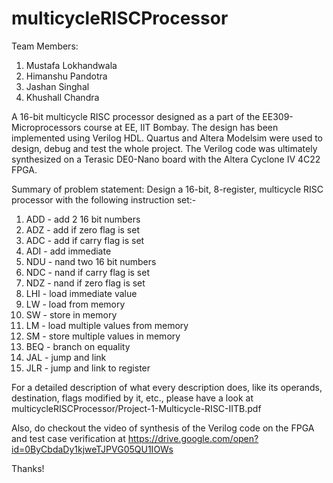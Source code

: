 # multicycleRISCProcessor

Team Members:
1. Mustafa Lokhandwala
2. Himanshu Pandotra
3. Jashan Singhal
4. Khushall Chandra

A 16-bit multicycle RISC processor designed as a part of the EE309-Microprocessors course at EE, IIT Bombay. The design has been implemented using Verilog HDL. Quartus and Altera Modelsim were used to design, debug and test the whole project. The Verilog code was ultimately synthesized on a Terasic DE0-Nano board with the Altera Cyclone IV 4C22 FPGA.

Summary of problem statement: Design a 16-bit, 8-register, multicycle RISC processor with the following instruction set:-
  1. ADD - add 2 16 bit numbers
  2. ADZ - add if zero flag is set
  3. ADC - add if carry flag is set
  4. ADI - add immediate
  5. NDU - nand two 16 bit numbers
  6. NDC - nand if carry flag is set
  7. NDZ - nand if zero flag is set
  8. LHI - load immediate value
  9. LW - load from memory
  10. SW - store in memory
  11. LM - load multiple values from memory
  12. SM - store multiple values in memory
  13. BEQ - branch on equality
  14. JAL - jump and link
  15. JLR - jump and link to register

For a detailed description of what every description does, like its operands, destination, flags modified by it, etc., please have a look at multicycleRISCProcessor/Project-1-Multicycle-RISC-IITB.pdf

Also, do checkout the video of synthesis of the Verilog code on the FPGA and test case verification at https://drive.google.com/open?id=0ByCbdaDy1kjweTJPVG05QU1IOWs

Thanks!
